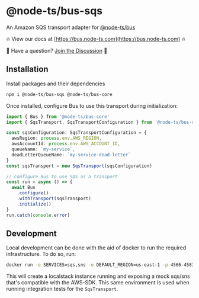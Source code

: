 # @node-ts/bus-sqs

An Amazon SQS transport adapter for [@node-ts/bus](https://bus.node-ts.com)

🔥 View our docs at [https://bus.node-ts.com](https://bus.node-ts.com) 🔥

🤔 Have a question? [Join the Discussion](https://github.com/node-ts/bus/discussions) 🤔

## Installation

Install packages and their dependencies

```bash
npm i @node-ts/bus-sqs @node-ts/bus-core
```

Once installed, configure Bus to use this transport during initialization:

```typescript
import { Bus } from '@node-ts/bus-core'
import { SqsTransport, SqsTransportConfiguration } from '@node-ts/bus-sqs'

const sqsConfiguration: SqsTransportConfiguration = {
  awsRegion: process.env.AWS_REGION,
  awsAccountId: process.env.AWS_ACCOUNT_ID,
  queueName: `my-service`,
  deadLetterQueueName: `my-service-dead-letter`
}
const sqsTransport = new SqsTransport(sqsConfiguration)

// Configure Bus to use SQS as a transport
const run = async () => {
  await Bus
    .configure()
    .withTransport(sqsTransport)
    .initialize()
}
run.catch(console.error)
```

## Development

Local development can be done with the aid of docker to run the required infrastructure. To do so, run:

```bash
docker run -e SERVICES=sqs,sns -e DEFAULT_REGION=us-east-1 -p 4566-4583:4566-4583 localstack/localstack
```
This will create a localstack instance running and exposing a mock sqs/sns that's compatible with the AWS-SDK. This same environment is used when running integration tests for the `SqsTransport`.
